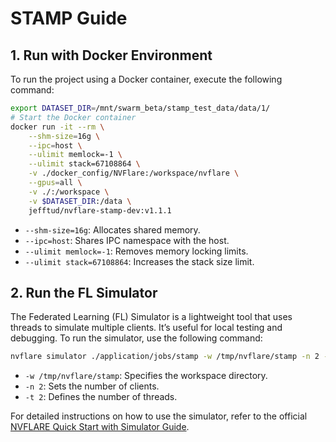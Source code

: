 # STAMP Guide

## 1. Run with Docker Environment
To run the project using a Docker container, execute the following command:

```bash
export DATASET_DIR=/mnt/swarm_beta/stamp_test_data/data/1/
# Start the Docker container
docker run -it --rm \
    --shm-size=16g \
    --ipc=host \
    --ulimit memlock=-1 \
    --ulimit stack=67108864 \
    -v ./docker_config/NVFlare:/workspace/nvflare \
    --gpus=all \
    -v ./:/workspace \
    -v $DATASET_DIR:/data \
    jefftud/nvflare-stamp-dev:v1.1.1
```

- `--shm-size=16g`: Allocates shared memory.
- `--ipc=host`: Shares IPC namespace with the host.
- `--ulimit memlock=-1`: Removes memory locking limits.
- `--ulimit stack=67108864`: Increases the stack size limit.

## 2. Run the FL Simulator
The Federated Learning (FL) Simulator is a lightweight tool that uses threads to simulate multiple clients. It’s useful for local testing and debugging. To run the simulator, use the following command:

```bash
nvflare simulator ./application/jobs/stamp -w /tmp/nvflare/stamp -n 2 -t 2
```

- `-w /tmp/nvflare/stamp`: Specifies the workspace directory.
- `-n 2`: Sets the number of clients.
- `-t 2`: Defines the number of threads.

For detailed instructions on how to use the simulator, refer to the official [NVFLARE Quick Start with Simulator Guide](https://nvflare.readthedocs.io/en/2.4.1/getting_started.html#quick-start-with-simulator).